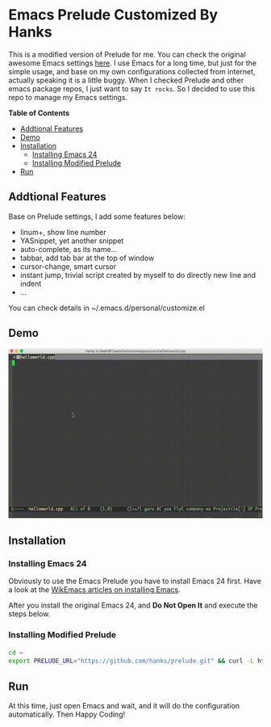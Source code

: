 Emacs Prelude Customized By Hanks
=================================

This is a modified version of Prelude for me. You can check the original awesome Emacs settings <a href="https://github.com/bbatsov/prelude">here</a>. I use Emacs for a long time, but just for the simple usage, and base on my own configurations collected from internet, actually speaking it is a little buggy. When I checked Prelude and other emacs package repos, I just want to say `It rocks`. So I decided to use this repo to manage my Emacs settings.

**Table of Contents**

- [Addtional Features](#addtional-Features)
- [Demo](#demo)
- [Installation](#installation)
    - [Installing Emacs 24](#installing-emacs-24)
    - [Installing Modified Prelude](#installing-modified-prelude)
- [Run](#run)

## Addtional Features

Base on Prelude settings, I add some features below:  

* linum+, show line number
* YASnippet, yet another snippet
* auto-complete, as its name...
* tabbar, add tab bar at the top of window
* cursor-change, smart cursor
* instant jump, trivial script created by myself to do directly new line and indent
* ...

You can check details in ~/.emacs.d/personal/customize.el

## Demo
![demo](https://raw.githubusercontent.com/hanks/prelude/master/demo/demo.gif)

## Installation

### Installing Emacs 24

Obviously to use the Emacs Prelude you have to install Emacs 24
first. Have a look at the [WikEmacs articles on installing Emacs](http://wikemacs.org/index.php/Installing_Emacs).  

After you install the original Emacs 24, and **Do Not Open It** and execute the steps below.

### Installing Modified Prelude 

```bash
cd ~
export PRELUDE_URL="https://github.com/hanks/prelude.git" && curl -L https://github.com/bbatsov/prelude/raw/master/utils/installer.sh | sh
```

## Run
At this time, just open Emacs and wait, and it will do the configuration automatically. Then Happy Coding!